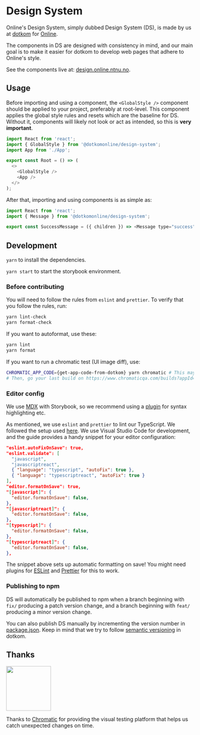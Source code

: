 # Design System

Online's Design System, simply dubbed Design System (DS), is made by us at [dotkom](https://github.com/dotkom/) for [Online](https://online.ntnu.no/).

The components in DS are designed with consistency in mind, and our main goal is to make it easier for dotkom to develop web pages that adhere to Online's style.

See the components live at: [design.online.ntnu.no](https://design.online.ntnu.no).

## Usage

Before importing and using a component, the `<GlobalStyle />` component should be applied to your project, preferably at root-level. This component applies the global style rules and resets which are the baseline for DS. Without it, components will likely not look or act as intended, so this is **very important**.

```javascript
import React from 'react';
import { GlobalStyle } from '@dotkomonline/design-system';
import App from './App';

export const Root = () => (
  <>
    <GlobalStyle />
    <App />
  </>
);
```

After that, importing and using components is as simple as:

```javascript
import React from 'react';
import { Message } from '@dotkomonline/design-system';

export const SuccessMessage = ({ children }) => <Message type="success">{children}</Message>;
```

## Development

`yarn` to install the dependencies.

`yarn start` to start the storybook environment.

### Before contributing

You will need to follow the rules from `eslint` and `prettier`. To verify that you follow the rules, run:

```bash
yarn lint-check
yarn format-check
```

If you want to autoformat, use these:

```bash
yarn lint
yarn format
```

If you want to run a chromatic test (UI image diff), use:

```bash
CHROMATIC_APP_CODE={get-app-code-from-dotkom} yarn chromatic # This may take som time
# Then, go your last build on https://www.chromaticqa.com/builds?appId=5dea690ec744f30020aaf273 to review changes in UI.
```

### Editor config

We use [MDX](https://mdxjs.com/) with Storybook, so we recommend using a [plugin](https://marketplace.visualstudio.com/items?itemName=silvenon.mdx) for syntax highlighting etc.

As mentioned, we use `eslint` and `prettier` to lint our TypeScript. We followed the setup used [here](https://dev.to/robertcoopercode/using-eslint-and-prettier-in-a-typescript-project-53jb). We use Visual Studio Code for development, and the guide provides a handy snippet for your editor configuration:

```json
"eslint.autoFixOnSave": true,
"eslint.validate": [
  "javascript",
  "javascriptreact",
  { "language": "typescript", "autoFix": true },
  { "language": "typescriptreact", "autoFix": true }
],
"editor.formatOnSave": true,
"[javascript]": {
  "editor.formatOnSave": false,
},
"[javascriptreact]": {
  "editor.formatOnSave": false,
},
"[typescript]": {
  "editor.formatOnSave": false,
},
"[typescriptreact]": {
  "editor.formatOnSave": false,
},
```

The snippet above sets up automatic formatting on save! You might need plugins for [ESLint](https://marketplace.visualstudio.com/items?itemName=dbaeumer.vscode-eslint) and [Prettier](https://marketplace.visualstudio.com/items?itemName=esbenp.prettier-vscode) for this to work.

### Publishing to npm

DS will automatically be published to npm when a branch beginning with `fix/` producing a patch version change, and a branch beginning with `feat/` producing a minor version change.

You can also publish DS manually by incrementing the version number in [package.json](https://github.com/dotkom/design-system/blob/master/package.json). Keep in mind that we try to follow [semantic versioning](https://docs.npmjs.com/about-semantic-versioning) in dotkom.

## Thanks

<a href="https://www.chromaticqa.com/"><img src="https://cdn-images-1.medium.com/letterbox/147/36/50/50/1*oHHjTjInDOBxIuYHDY2gFA.png?source=logoAvatar-d7276495b101---37816ec27d7a" width="120"/></a>

Thanks to [Chromatic](https://www.chromaticqa.com/) for providing the visual testing platform that helps us catch unexpected changes on time.

